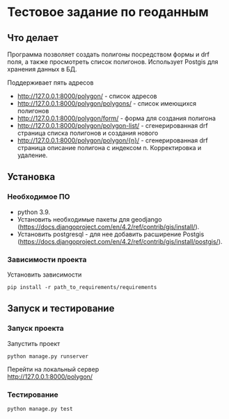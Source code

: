 # Тестовое задание по геоданным

## Что делает

Программа позволяет создать полигоны посредством формы и drf поля, а также просмотреть список полигонов.
Использует Postgis для хранения данных в БД. 

Поддерживает пять адресов 

* http://127.0.0.1:8000/polygon/ - список адресов 
* http://127.0.0.1:8000/polygon/polygons/ - список имеющихся полигонов
* http://127.0.0.1:8000/polygon/form/ - форма для создания полигона
* http://127.0.0.1:8000/polygon/polygon-list/ - сгенерированная drf страница списка полигонов и создания нового
* http://127.0.0.1:8000/polygon/polygon/{n}/ - сгенерированная drf страница описание полигона с индексом n. Корректировка и удаление. 


## Установка 

### Необходимое ПО
* python 3.9.
* Установить необходимые пакеты для geodjango (https://docs.djangoproject.com/en/4.2/ref/contrib/gis/install/).
* Установить postgresql - для нее добавить расширение Postgis (https://docs.djangoproject.com/en/4.2/ref/contrib/gis/install/postgis/).

### Зависимости проекта
Установить зависимости
```
pip install -r path_to_requirements/requirements
```

## Запуск и тестирование

### Запуск проекта 
Запустить проект
```
python manage.py runserver
```
Перейти на локальный сервер \
http://127.0.0.1:8000/polygon/

### Тестирование
```
python manage.py test
```
